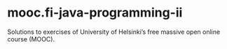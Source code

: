 # mooc.fi-java-programming-ii
Solutions to exercises of University of Helsinki’s free massive open online course (MOOC).
